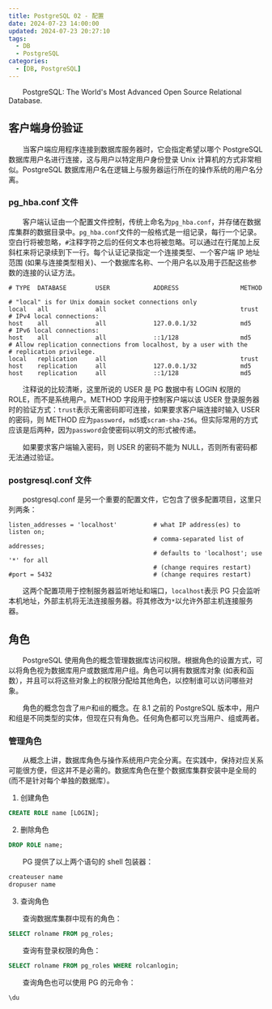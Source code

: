 ```yaml
---
title: PostgreSQL 02 - 配置
date: 2024-07-23 14:00:00
updated: 2024-07-23 20:27:10
tags:
  - DB
  - PostgreSQL
categories:
  - [DB, PostgreSQL]
---
```


&emsp;&emsp;PostgreSQL: The World\'s Most Advanced Open Source Relational Database.

<!-- more -->

## 客户端身份验证

&emsp;&emsp;当客户端应用程序连接到数据库服务器时，它会指定希望以哪个 PostgreSQL 数据库用户名进行连接，这与用户以特定用户身份登录 Unix 计算机的方式非常相似。PostgreSQL 数据库用户名在逻辑上与服务器运行所在的操作系统的用户名分离。

### pg_hba.conf 文件

&emsp;&emsp;客户端认证由一个配置文件控制，传统上命名为`pg_hba.conf`，并存储在数据库集群的数据目录中。`pg_hba.conf`文件的一般格式是一组记录，每行一个记录。空白行将被忽略，`#`注释字符之后的任何文本也将被忽略。可以通过在行尾加上反斜杠来将记录续到下一行。每个认证记录指定一个连接类型、一个客户端 IP 地址范围 (如果与连接类型相关)、一个数据库名称、一个用户名以及用于匹配这些参数的连接的认证方法。

```
# TYPE  DATABASE        USER            ADDRESS                 METHOD

# "local" is for Unix domain socket connections only
local   all             all                                     trust
# IPv4 local connections:
host    all             all             127.0.0.1/32            md5
# IPv6 local connections:
host    all             all             ::1/128                 md5
# Allow replication connections from localhost, by a user with the
# replication privilege.
local   replication     all                                     trust
host    replication     all             127.0.0.1/32            md5
host    replication     all             ::1/128                 md5
```

&emsp;&emsp;注释说的比较清晰，这里所说的 USER 是 PG 数据中有 LOGIN 权限的 ROLE，而不是系统用户。METHOD 字段用于控制客户端以该 USER 登录服务器时的验证方式：`trust`表示无需密码即可连接，如果要求客户端连接时输入 USER 的密码，则 METHOD 应为`password`，`md5`或`scram-sha-256`。但实际常用的方式应该是后两种，因为`password`会使密码以明文的形式被传递。

&emsp;&emsp;如果要求客户端输入密码，则 USER 的密码不能为 NULL，否则所有密码都无法通过验证。

### postgresql.conf 文件

&emsp;&emsp;postgresql.conf 是另一个重要的配置文件，它包含了很多配置项目，这里只列两条：

```
listen_addresses = 'localhost'          # what IP address(es) to listen on;
                                        # comma-separated list of addresses;
                                        # defaults to 'localhost'; use '*' for all
                                        # (change requires restart)
#port = 5432                            # (change requires restart)
```

&emsp;&emsp;这两个配置项用于控制服务器监听地址和端口，`localhost`表示 PG 只会监听本机地址，外部主机将无法连接服务器。将其修改为`*`以允许外部主机连接服务器。

## 角色

&emsp;&emsp;PostgreSQL 使用角色的概念管理数据库访问权限。根据角色的设置方式，可以将角色视为数据库用户或数据库用户组。角色可以拥有数据库对象 (如表和函数），并且可以将这些对象上的权限分配给其他角色，以控制谁可以访问哪些对象。

&emsp;&emsp;角色的概念包含了`用户`和`组`的概念。在 8.1 之前的 PostgreSQL 版本中，用户和组是不同类型的实体，但现在只有角色。任何角色都可以充当用户、组或两者。

### 管理角色

&emsp;&emsp;从概念上讲，数据库角色与操作系统用户完全分离。在实践中，保持对应关系可能很方便，但这并不是必需的。数据库角色在整个数据库集群安装中是全局的(而不是针对每个单独的数据库）。

1. 创建角色

```sql
CREATE ROLE name [LOGIN];
```

2. 删除角色

```sql
DROP ROLE name;
```

&emsp;&emsp;PG 提供了以上两个语句的 shell 包装器：

```bash
createuser name
dropuser name
```

3. 查询角色

&emsp;&emsp;查询数据库集群中现有的角色：

```sql
SELECT rolname FROM pg_roles;
```

&emsp;&emsp;查询有登录权限的角色：

```sql
SELECT rolname FROM pg_roles WHERE rolcanlogin;
```

&emsp;&emsp;查询角色也可以使用 PG 的元命令：

```sql
\du
```

